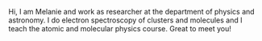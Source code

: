 Hi, I am Melanie and work as researcher at the department of physics and astronomy. I do electron spectroscopy of clusters and molecules and I teach the atomic and molecular physics course.
Great to meet you!
